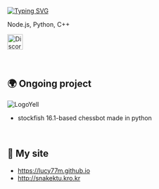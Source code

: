 <a href="https://git.io/typing-svg"><img src="https://readme-typing-svg.demolab.com?font=Fira+Code&size=25&pause=1000&color=F7F7F7&width=435&lines=Hello+There!+%F0%9F%91%BB%F0%9F%91%BB" alt="Typing SVG" /></a>

Node.js, Python, C++

<a href="https://discord.com/users/868361472043003934" target="_blank" style="margin-right: 10px;">
  <img src="https://fixcdn.hyonsu.com/attachments/1208011896322793494/1267711674064834580/discord.png?ex=66a9c800&is=66a87680&hm=0cd882db9cf85ea0c27fd554688fc504f764f76e838e8b2e4eee555ef5dfb8d6&" alt="Discord" width="35" height="35">
</a>

<br>
<br>
<br>

## 🌍 Ongoing project
![LogoYell](https://github.com/user-attachments/assets/d8f06ca8-48c4-4d48-8a10-04ddad0d598b)
* stockfish 16.1-based chessbot made in python
<br>

## 👻 My site
* https://lucy77m.github.io
* http://snakektu.kro.kr
<br>

